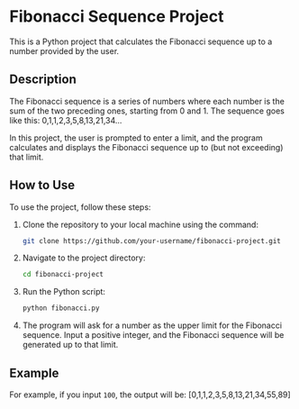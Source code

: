 # Fibonacci Sequence Project

This is a Python project that calculates the Fibonacci sequence up to a number provided by the user.

## Description

The Fibonacci sequence is a series of numbers where each number is the sum of the two preceding ones, starting from 0 and 1. The sequence goes like this:
0,1,1,2,3,5,8,13,21,34...

In this project, the user is prompted to enter a limit, and the program calculates and displays the Fibonacci sequence up to (but not exceeding) that limit.

## How to Use

To use the project, follow these steps:

1. Clone the repository to your local machine using the command:
    ```bash
    git clone https://github.com/your-username/fibonacci-project.git
    ```

2. Navigate to the project directory:
    ```bash
    cd fibonacci-project
    ```

3. Run the Python script:
    ```bash
    python fibonacci.py
    ```

4. The program will ask for a number as the upper limit for the Fibonacci sequence. Input a positive integer, and the Fibonacci sequence will be generated up to that limit.

## Example

For example, if you input `100`, the output will be:
[0,1,1,2,3,5,8,13,21,34,55,89]
